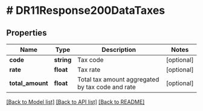 # # DR11Response200DataTaxes

## Properties

Name | Type | Description | Notes
------------ | ------------- | ------------- | -------------
**code** | **string** | Tax code | [optional]
**rate** | **float** | Tax rate | [optional]
**total_amount** | **float** | Total tax amount aggregated by tax code and rate | [optional]

[[Back to Model list]](../../README.md#models) [[Back to API list]](../../README.md#endpoints) [[Back to README]](../../README.md)
